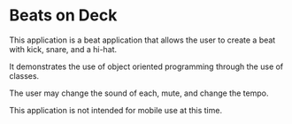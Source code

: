 # Beats on Deck

This application is a beat application that allows the user to create a beat with kick, snare, and a hi-hat.

It demonstrates the use of object oriented programming through the use of classes.

The user may change the sound of each, mute, and change the tempo.

This application is not intended for mobile use at this time.
